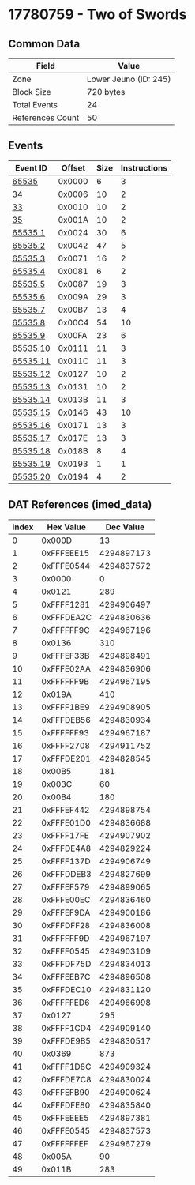 # 17780759 - Two of Swords

## Common Data

| Field            | Value                 |
|------------------|-----------------------|
| Zone             | Lower Jeuno (ID: 245) |
| Block Size       | 720 bytes             |
| Total Events     | 24                    |
| References Count | 50                    |

## Events

| Event ID                  | Offset   |   Size |   Instructions |
|---------------------------|----------|--------|----------------|
| [65535](./65535.md)       | 0x0000   |      6 |              3 |
| [34](./34.md)             | 0x0006   |     10 |              2 |
| [33](./33.md)             | 0x0010   |     10 |              2 |
| [35](./35.md)             | 0x001A   |     10 |              2 |
| [65535.1](./65535.1.md)   | 0x0024   |     30 |              6 |
| [65535.2](./65535.2.md)   | 0x0042   |     47 |              5 |
| [65535.3](./65535.3.md)   | 0x0071   |     16 |              2 |
| [65535.4](./65535.4.md)   | 0x0081   |      6 |              2 |
| [65535.5](./65535.5.md)   | 0x0087   |     19 |              3 |
| [65535.6](./65535.6.md)   | 0x009A   |     29 |              3 |
| [65535.7](./65535.7.md)   | 0x00B7   |     13 |              4 |
| [65535.8](./65535.8.md)   | 0x00C4   |     54 |             10 |
| [65535.9](./65535.9.md)   | 0x00FA   |     23 |              6 |
| [65535.10](./65535.10.md) | 0x0111   |     11 |              3 |
| [65535.11](./65535.11.md) | 0x011C   |     11 |              3 |
| [65535.12](./65535.12.md) | 0x0127   |     10 |              2 |
| [65535.13](./65535.13.md) | 0x0131   |     10 |              2 |
| [65535.14](./65535.14.md) | 0x013B   |     11 |              3 |
| [65535.15](./65535.15.md) | 0x0146   |     43 |             10 |
| [65535.16](./65535.16.md) | 0x0171   |     13 |              3 |
| [65535.17](./65535.17.md) | 0x017E   |     13 |              3 |
| [65535.18](./65535.18.md) | 0x018B   |      8 |              4 |
| [65535.19](./65535.19.md) | 0x0193   |      1 |              1 |
| [65535.20](./65535.20.md) | 0x0194   |      4 |              2 |

## DAT References (imed_data)

|   Index | Hex Value   |   Dec Value |
|---------|-------------|-------------|
|       0 | 0x000D      |          13 |
|       1 | 0xFFFEEE15  |  4294897173 |
|       2 | 0xFFFE0544  |  4294837572 |
|       3 | 0x0000      |           0 |
|       4 | 0x0121      |         289 |
|       5 | 0xFFFF1281  |  4294906497 |
|       6 | 0xFFFDEA2C  |  4294830636 |
|       7 | 0xFFFFFF9C  |  4294967196 |
|       8 | 0x0136      |         310 |
|       9 | 0xFFFEF33B  |  4294898491 |
|      10 | 0xFFFE02AA  |  4294836906 |
|      11 | 0xFFFFFF9B  |  4294967195 |
|      12 | 0x019A      |         410 |
|      13 | 0xFFFF1BE9  |  4294908905 |
|      14 | 0xFFFDEB56  |  4294830934 |
|      15 | 0xFFFFFF93  |  4294967187 |
|      16 | 0xFFFF2708  |  4294911752 |
|      17 | 0xFFFDE201  |  4294828545 |
|      18 | 0x00B5      |         181 |
|      19 | 0x003C      |          60 |
|      20 | 0x00B4      |         180 |
|      21 | 0xFFFEF442  |  4294898754 |
|      22 | 0xFFFE01D0  |  4294836688 |
|      23 | 0xFFFF17FE  |  4294907902 |
|      24 | 0xFFFDE4A8  |  4294829224 |
|      25 | 0xFFFF137D  |  4294906749 |
|      26 | 0xFFFDDEB3  |  4294827699 |
|      27 | 0xFFFEF579  |  4294899065 |
|      28 | 0xFFFE00EC  |  4294836460 |
|      29 | 0xFFFEF9DA  |  4294900186 |
|      30 | 0xFFFDFF28  |  4294836008 |
|      31 | 0xFFFFFF9D  |  4294967197 |
|      32 | 0xFFFF0545  |  4294903109 |
|      33 | 0xFFFDF75D  |  4294834013 |
|      34 | 0xFFFEEB7C  |  4294896508 |
|      35 | 0xFFFDEC10  |  4294831120 |
|      36 | 0xFFFFFED6  |  4294966998 |
|      37 | 0x0127      |         295 |
|      38 | 0xFFFF1CD4  |  4294909140 |
|      39 | 0xFFFDE9B5  |  4294830517 |
|      40 | 0x0369      |         873 |
|      41 | 0xFFFF1D8C  |  4294909324 |
|      42 | 0xFFFDE7C8  |  4294830024 |
|      43 | 0xFFFEFB90  |  4294900624 |
|      44 | 0xFFFDFE80  |  4294835840 |
|      45 | 0xFFFEEEE5  |  4294897381 |
|      46 | 0xFFFE0545  |  4294837573 |
|      47 | 0xFFFFFFEF  |  4294967279 |
|      48 | 0x005A      |          90 |
|      49 | 0x011B      |         283 |
